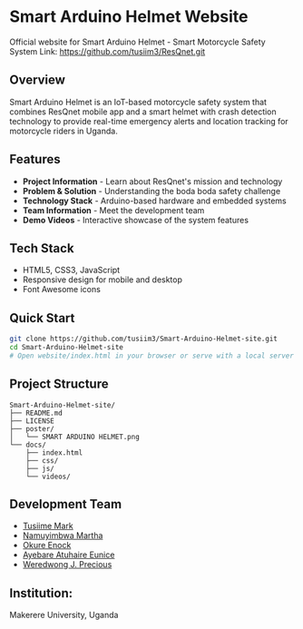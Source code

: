 # Smart Arduino Helmet Website

Official website for Smart Arduino Helmet - Smart Motorcycle Safety System
Link: https://github.com/tusiim3/ResQnet.git

## Overview

Smart Arduino Helmet is an IoT-based motorcycle safety system that combines ResQnet mobile app and a smart helmet with crash detection technology to provide real-time emergency alerts and location tracking for motorcycle riders in Uganda.

## Features

- **Project Information** - Learn about ResQnet's mission and technology
- **Problem & Solution** - Understanding the boda boda safety challenge
- **Technology Stack** - Arduino-based hardware and embedded systems
- **Team Information** - Meet the development team
- **Demo Videos** - Interactive showcase of the system features

## Tech Stack

- HTML5, CSS3, JavaScript
- Responsive design for mobile and desktop
- Font Awesome icons

## Quick Start

```bash
git clone https://github.com/tusiim3/Smart-Arduino-Helmet-site.git
cd Smart-Arduino-Helmet-site
# Open website/index.html in your browser or serve with a local server
```

## Project Structure

```
Smart-Arduino-Helmet-site/
├── README.md
├── LICENSE
├── poster/
│   └── SMART ARDUINO HELMET.png
└── docs/
    ├── index.html
    ├── css/
    ├── js/
    └── videos/
```

## Development Team

- [Tusiime Mark](https://github.com/tusiim3)
- [Namuyimbwa Martha](https://github.com/marthakukiriza)
- [Okure Enock](https://github.com/Kulekule2003)
- [Ayebare Atuhaire Eunice](https://github.com/Eunice67)
- [Weredwong J. Precious](https://github.com/jaidenjaiden)


 ## Institution: 
 Makerere University, Uganda
